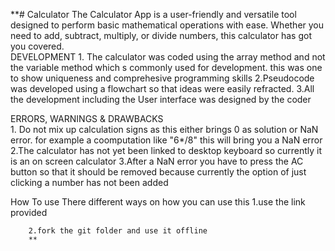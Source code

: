 **# Calculator
The Calculator App is a user-friendly and versatile tool designed to perform basic mathematical operations with ease. Whether you need to add, subtract, multiply, or divide numbers, this calculator has got you covered.  
DEVELOPMENT
    1. The calculator was coded using the array method and not the variable method which s commonly used for development.
        this was one to show uniqueness and comprehesive programming skills
    2.Pseudocode was developed using a flowchart so that ideas were easily refracted.
    3.All the development including the User interface was designed by the coder

ERRORS, WARNINGS & DRAWBACKS         
    1. Do not mix up calculation signs as this either brings 0 as solution or NaN error.
        for example a coomputation like "6*/8" this will bring you a NaN error
    2.The calculator has not yet been linked to desktop keyboard so currently it is an on screen calculator
    3.After a NaN error you have to press the AC button so that it should be removed because currently
     the option of just clicking a number has not been added

How To use
    There different ways on how you can use this 
        1.use the link provided

        2.fork the git folder and use it offline
        **